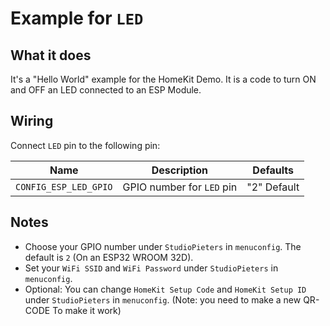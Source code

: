# Example for `LED`

## What it does

It's a "Hello World" example for the HomeKit Demo. It is a code to turn ON and OFF an LED connected to an ESP Module.

## Wiring

Connect `LED` pin to the following pin:

| Name | Description | Defaults |
|------|-------------|----------|
| `CONFIG_ESP_LED_GPIO` | GPIO number for `LED` pin | "2" Default |



## Notes

- Choose your GPIO number under `StudioPieters` in `menuconfig`. The default is `2` (On an ESP32 WROOM 32D).
- Set your `WiFi SSID` and `WiFi Password` under `StudioPieters` in `menuconfig`.
- Optional: You can change `HomeKit Setup Code` and `HomeKit Setup ID` under `StudioPieters` in `menuconfig`. (Note:  you need to make a new QR-CODE To make it work)
